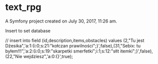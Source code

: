 text_rpg
========

A Symfony project created on July 30, 2017, 11:26 am.

Insert to set database

// insert into field (id,description,items,obstacles) values (2,"Tu jest Dżesika",'a:1:{i:0;s:21:"kołczan prawilności";}',false),(31,"Sebix: tu byłem!!!",'a:2:{i:0;s:19:"skarpetki smerfetki";i:1;s:12:"słit itemki";}',false),(22,"Nie wejdziesz",'a:0:{}',true);